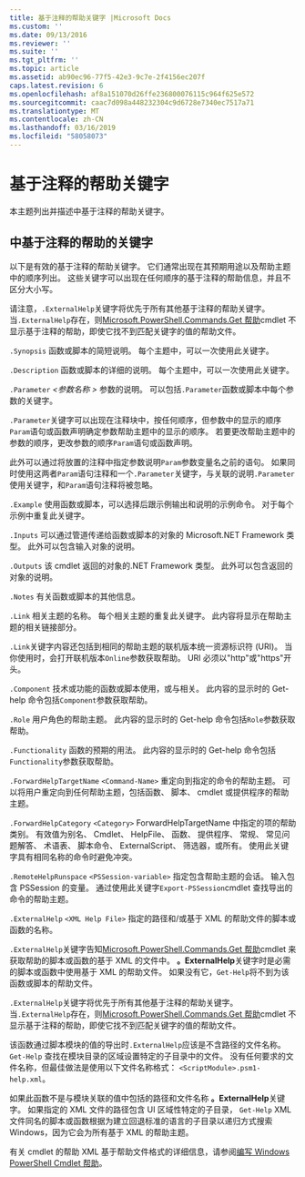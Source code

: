 ```yaml
---
title: 基于注释的帮助关键字 |Microsoft Docs
ms.custom: ''
ms.date: 09/13/2016
ms.reviewer: ''
ms.suite: ''
ms.tgt_pltfrm: ''
ms.topic: article
ms.assetid: ab90ec96-77f5-42e3-9c7e-2f4156ec207f
caps.latest.revision: 6
ms.openlocfilehash: af8a151070d26ffe236800076115c964f625e572
ms.sourcegitcommit: caac7d098a448232304c9d6728e7340ec7517a71
ms.translationtype: MT
ms.contentlocale: zh-CN
ms.lasthandoff: 03/16/2019
ms.locfileid: "58058073"
---
```

# <a name="comment-based-help-keywords"></a>基于注释的帮助关键字

本主题列出并描述中基于注释的帮助关键字。

## <a name="keywords-in-comment-based-help"></a>中基于注释的帮助的关键字

以下是有效的基于注释的帮助关键字。 它们通常出现在其预期用途以及帮助主题中的顺序列出。 这些关键字可以出现在任何顺序的基于注释的帮助信息，并且不区分大小写。

请注意，`.ExternalHelp`关键字将优先于所有其他基于注释的帮助关键字。 当`.ExternalHelp`存在，则[Microsoft.PowerShell.Commands.Get 帮助](/dotnet/api/Microsoft.PowerShell.Commands.Get-Help)cmdlet 不显示基于注释的帮助，即使它找不到匹配关键字的值的帮助文件。

`.Synopsis` 函数或脚本的简短说明。 每个主题中，可以一次使用此关键字。

`.Description` 函数或脚本的详细的说明。 每个主题中，可以一次使用此关键字。

`.Parameter` *\<参数名称 >* 参数的说明。 可以包括`.Parameter`函数或脚本中每个参数的关键字。

`.Parameter`关键字可以出现在注释块中，按任何顺序，但参数中的显示的顺序`Param`语句或函数声明确定参数帮助主题中的显示的顺序。 若要更改帮助主题中的参数的顺序，更改参数的顺序`Param`语句或函数声明。

此外可以通过将放置的注释中指定参数说明`Param`参数变量名之前的语句。 如果同时使用这两者`Param`语句注释和一个`.Parameter`关键字，与关联的说明`.Parameter`使用关键字，和`Param`语句注释将被忽略。

`.Example` 使用函数或脚本，可以选择后跟示例输出和说明的示例命令。 对于每个示例中重复此关键字。

`.Inputs` 可以通过管道传递给函数或脚本的对象的 Microsoft.NET Framework 类型。 此外可以包含输入对象的说明。

`.Outputs` 该 cmdlet 返回的对象的.NET Framework 类型。 此外可以包含返回的对象的说明。

`.Notes` 有关函数或脚本的其他信息。

`.Link` 相关主题的名称。 每个相关主题的重复此关键字。 此内容将显示在帮助主题的相关链接部分。

`.Link`关键字内容还包括到相同的帮助主题的联机版本统一资源标识符 (URI)。 当你使用时，会打开联机版本`Online`参数获取帮助。 URI 必须以"http"或"https"开头。

`.Component` 技术或功能的函数或脚本使用，或与相关。 此内容的显示时的 Get-help 命令包括`Component`参数获取帮助。

`.Role` 用户角色的帮助主题。 此内容的显示时的 Get-help 命令包括`Role`参数获取帮助。

`.Functionality` 函数的预期的用法。 此内容的显示时的 Get-help 命令包括`Functionality`参数获取帮助。

`.ForwardHelpTargetName` `<Command-Name>` 重定向到指定的命令的帮助主题。 可以将用户重定向到任何帮助主题，包括函数、 脚本、 cmdlet 或提供程序的帮助主题。

`.ForwardHelpCategory` `<Category>` ForwardHelpTargetName 中指定的项的帮助类别。 有效值为别名、 Cmdlet、 HelpFile、 函数、 提供程序、 常规、 常见问题解答、 术语表、 脚本命令、 ExternalScript、 筛选器，或所有。 使用此关键字具有相同名称的命令时避免冲突。

`.RemoteHelpRunspace` `<PSSession-variable>` 指定包含帮助主题的会话。 输入包含 PSSession 的变量。 通过使用此关键字`Export-PSSession`cmdlet 查找导出的命令的帮助主题。

`.ExternalHelp` `<XML Help File>` 指定的路径和/或基于 XML 的帮助文件的脚本或函数的名称。

`.ExternalHelp`关键字告知[Microsoft.PowerShell.Commands.Get 帮助](/dotnet/api/Microsoft.PowerShell.Commands.Get-Help)cmdlet 来获取帮助的脚本或函数的基于 XML 的文件中。 **。ExternalHelp**关键字时是必需的脚本或函数中使用基于 XML 的帮助文件。 如果没有它，`Get-Help`将不到为该函数或脚本的帮助文件。

`.ExternalHelp`关键字将优先于所有其他基于注释的帮助关键字。 当`.ExternalHelp`存在，则[Microsoft.PowerShell.Commands.Get 帮助](/dotnet/api/Microsoft.PowerShell.Commands.Get-Help)cmdlet 不显示基于注释的帮助，即使它找不到匹配关键字的值的帮助文件。

该函数通过脚本模块的值的导出时`.ExternalHelp`应该是不含路径的文件名称。 `Get-Help` 查找在模块目录的区域设置特定的子目录中的文件。 没有任何要求的文件名称，但最佳做法是使用以下文件名称格式： `<ScriptModule>.psm1-help.xml`。

如果此函数不是与模块关联的值中包括的路径和文件名称 **。ExternalHelp**关键字。 如果指定的 XML 文件的路径包含 UI 区域性特定的子目录， `Get-Help` XML 文件同名的脚本或函数根据为建立回退标准的语言的子目录以递归方式搜索Windows，因为它会为所有基于 XML 的帮助主题。

有关 cmdlet 的帮助 XML 基于帮助文件格式的详细信息，请参阅[编写 Windows PowerShell Cmdlet 帮助](./writing-help-for-windows-powershell-cmdlets.md)。